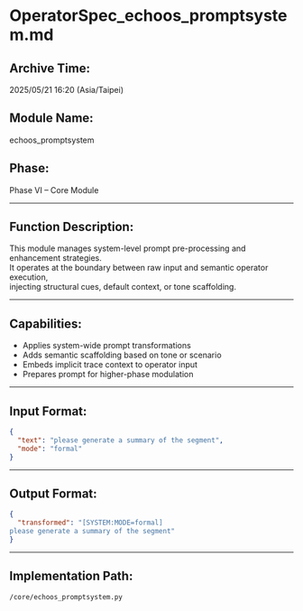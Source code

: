 
# OperatorSpec_echoos_promptsystem.md

## Archive Time:
2025/05/21 16:20 (Asia/Taipei)

## Module Name:
echoos_promptsystem

## Phase:
Phase VI – Core Module

---

## Function Description:

This module manages system-level prompt pre-processing and enhancement strategies.  
It operates at the boundary between raw input and semantic operator execution,  
injecting structural cues, default context, or tone scaffolding.

---

## Capabilities:

- Applies system-wide prompt transformations
- Adds semantic scaffolding based on tone or scenario
- Embeds implicit trace context to operator input
- Prepares prompt for higher-phase modulation

---

## Input Format:
```json
{
  "text": "please generate a summary of the segment",
  "mode": "formal"
}
```

---

## Output Format:
```json
{
  "transformed": "[SYSTEM:MODE=formal]
please generate a summary of the segment"
}
```

---

## Implementation Path:
`/core/echoos_promptsystem.py`
